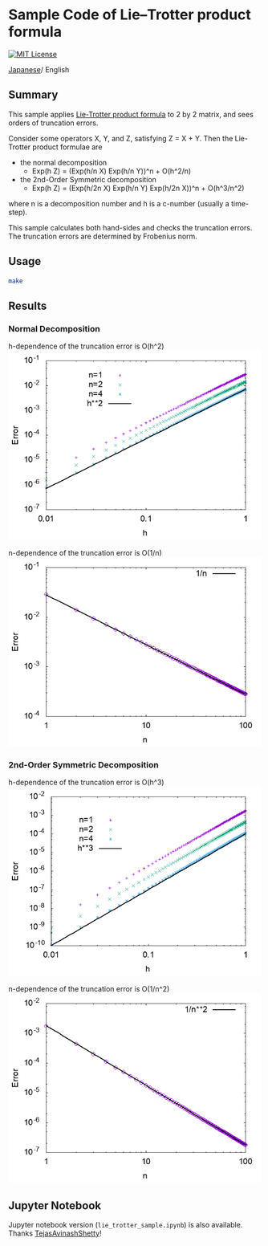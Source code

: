 # Sample Code of Lie–Trotter product formula

[![MIT License](http://img.shields.io/badge/license-MIT-blue.svg?style=flat)](LICENSE)

[Japanese](README_ja.md)/ English

## Summary

This sample applies [Lie-Trotter product formula](https://en.wikipedia.org/wiki/Lie_product_formula) to 2 by 2 matrix, and sees orders of truncation errors.

Consider some operators X, Y, and Z, satisfying Z = X + Y.
Then the Lie-Trotter product formulae are

* the normal decomposition
  * Exp(h Z) = (Exp(h/n X) Exp(h/n Y))^n + O(h^2/n)
* the 2nd-Order Symmetric decomposition
  * Exp(h Z) = (Exp(h/2n X) Exp(h/n Y) Exp(h/2n X))^n + O(h^3/n^2)

where n is a decomposition number and h is a c-number (usually a time-step).

This sample calculates both hand-sides and checks the truncation errors.
The truncation errors are determined by Frobenius norm.

## Usage

```sh
make
```

## Results

### Normal Decomposition

h-dependence of the truncation error is O(h^2)
![h_1.png](h_1.png)

n-dependence of the truncation error is O(1/n)
![n_1.png](n_1.png)

### 2nd-Order Symmetric Decomposition

h-dependence of the truncation error is O(h^3)
![h_2.png](h_2.png)

n-dependence of the truncation error is O(1/n^2)
![n_2.png](n_2.png)

## Jupyter Notebook

Jupyter notebook version (`lie_trotter_sample.ipynb`) is also available. Thanks [TejasAvinashShetty](https://github.com/TejasAvinashShetty)!
